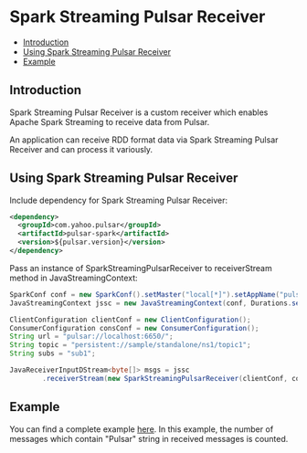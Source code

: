 # Spark Streaming Pulsar Receiver

<!-- TOC depthFrom:2 depthTo:3 withLinks:1 updateOnSave:1 orderedList:0 -->

- [Introduction](#introduction)
- [Using Spark Streaming Pulsar Receiver](#using-spark-streaming-pulsar-receiver)
- [Example](#example)

<!-- /TOC -->

## Introduction
Spark Streaming Pulsar Receiver is a custom receiver which enables Apache Spark Streaming to receive data from Pulsar.

An application can receive RDD format data via Spark Streaming Pulsar Receiver and can process it variously.

## Using Spark Streaming Pulsar Receiver
Include dependency for Spark Streaming Pulsar Receiver:

```xml
<dependency>
  <groupId>com.yahoo.pulsar</groupId>
  <artifactId>pulsar-spark</artifactId>
  <version>${pulsar.version}</version>
</dependency>
```

Pass an instance of SparkStreamingPulsarReceiver to receiverStream method in JavaStreamingContext:
```java
SparkConf conf = new SparkConf().setMaster("local[*]").setAppName("pulsar-spark");
JavaStreamingContext jssc = new JavaStreamingContext(conf, Durations.seconds(5));

ClientConfiguration clientConf = new ClientConfiguration();
ConsumerConfiguration consConf = new ConsumerConfiguration();
String url = "pulsar://localhost:6650/";
String topic = "persistent://sample/standalone/ns1/topic1";
String subs = "sub1";

JavaReceiverInputDStream<byte[]> msgs = jssc
        .receiverStream(new SparkStreamingPulsarReceiver(clientConf, consConf, url, topic, subs));
```


## Example
You can find a complete example [here](../pulsar-spark/src/test/java/org/apache/pulsar/spark/example/SparkStreamingPulsarReceiverExample.java).
In this example, the number of messages which contain "Pulsar" string in received messages is counted.
